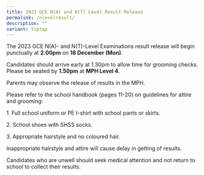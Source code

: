 ```yaml
---
title: 2023 GCE N(A) and N(T) Level Result Release
permalink: /nlevelresult/
description: ""
variant: tiptap
---
```

<p>The 2023 GCE N(A)- and N(T)-Level Examinations result release will begin punctually at <strong>2.00pm</strong> on <strong>18 December (Mon)</strong>. </p><p>Candidates should arrive early at 1.30pm to allow time for grooming checks. Please be seated by <strong>1.50pm</strong> at <strong>MPH Level 4</strong>. </p><p>Parents may observe the release of results in the MPH.</p><p>Please refer to the school handbook (pages 11-20) on guidelines for attire and grooming:</p><p>1. Full school uniform or PE t-shirt with school pants or skirts.</p><p>2. School shoes with SHSS socks.</p><p>3. Appropriate hairstyle and no coloured hair.</p><p>Inappropriate hairstyle and attire will cause delay in getting of results.</p><p>Candidates who are unwell should seek medical attention and not return to school to collect their results.</p>